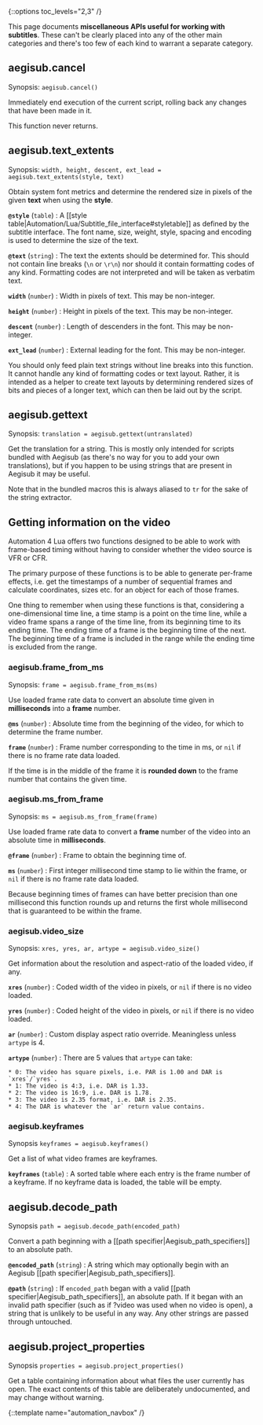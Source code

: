 {::options toc_levels="2,3" /}

This page documents **miscellaneous APIs useful for working with
subtitles**. These can't be clearly placed into any of the other main
categories and there's too few of each kind to warrant a separate category.

## aegisub.cancel ##
Synopsis: `aegisub.cancel()`

Immediately end execution of the current script, rolling back any changes
that have been made in it.

This function never returns.

## aegisub.text_extents ##
Synopsis: `width, height, descent, ext_lead = aegisub.text_extents(style, text)`

Obtain system font metrics and determine the rendered size in pixels of the
given **text** when using the **style**.

**`@style`** (`table`)
:   A [[style
    table|Automation/Lua/Subtitle_file_interface#styletable]] as defined by
    the subtitle interface. The font name, size, weight, style, spacing and
    encoding is used to determine the size of the text.

**`@text`** (`string`)
:   The text the extents should be determined for. This
    should not contain line breaks (`\n` or `\r\n`) nor should it contain
    formatting codes of any kind. Formatting codes are not interpreted and
    will be taken as verbatim text.

**`width`** (`number`)
:   Width in pixels of text. This may be non-integer.

**`height`** (`number`)
:   Height in pixels of the text. This may be non-integer.

**`descent`** (`number`)
:   Length of descenders in the font. This may be
    non-integer.

**`ext_lead`** (`number`)
:   External leading for the font. This may be non-integer.

You should only feed plain text strings without line breaks into this
function. It cannot handle any kind of formatting codes or text layout.
Rather, it is intended as a helper to create text layouts by determining
rendered sizes of bits and pieces of a longer text, which can then be
laid out by the script.

## aegisub.gettext ##
Synopsis: `translation = aegisub.gettext(untranslated)`

Get the translation for a string. This is mostly only intended for scripts
bundled with Aegisub (as there's no way for you to add your own
translations), but if you happen to be using strings that are present in
Aegisub it may be useful.

Note that in the bundled macros this is always aliased to `tr` for the sake
of the string extractor.

## Getting information on the video  ##
Automation 4 Lua offers two functions designed to be able to work with
frame-based timing without having to consider whether the video source is
VFR or CFR.

The primary purpose of these functions is to be able to generate per-frame
effects, i.e. get the timestamps of a number of sequential frames and
calculate coordinates, sizes etc. for an object for each of those frames.

One thing to remember when using these functions is that, considering a
one-dimensional time line, a time stamp is a point on the time line, while
a video frame spans a range of the time line, from its beginning time to
its ending time. The ending time of a frame is the beginning time of the
next. The beginning time of a frame is included in the range while the
ending time is excluded from the range.

### aegisub.frame_from_ms  ###
Synopsis: `frame = aegisub.frame_from_ms(ms)`

Use loaded frame rate data to convert an absolute time given in
**milliseconds** into a **frame** number.

**`@ms`** (`number`)
:   Absolute time from the beginning of the video, for
    which to determine the frame number.

**`frame`** (`number`)
:   Frame number corresponding to the time in ms, or `nil` if there is no
    frame rate data loaded.

If the time is in the middle of the frame it is **rounded down** to the frame
number that contains the given time.

### aegisub.ms_from_frame  ###
Synopsis: `ms = aegisub.ms_from_frame(frame)`

Use loaded frame rate data to convert a **frame** number of the video into
an absolute time in **milliseconds**.

**`@frame`** (`number`)
:   Frame to obtain the beginning time of.

**`ms`** (`number`)
:   First integer millisecond time stamp to lie within the frame, or `nil` if
    there is no frame rate data loaded.

Because beginning times of frames can have better precision than one
millisecond this function rounds up and returns the first whole millisecond
that is guaranteed to be within the frame.

### aegisub.video_size  ###
Synopsis: `xres, yres, ar, artype = aegisub.video_size()`

Get information about the resolution and aspect-ratio of the loaded video,
if any.

**`xres`** (`number`)
:   Coded width of the video in pixels, or `nil` if there is no video loaded.

**`yres`** (`number`)
:   Coded height of the video in pixels, or `nil` if there is no video loaded.

**`ar`** (`number`)
:   Custom display aspect ratio override. Meaningless unless `artype` is 4.

**`artype`** (`number`)
:   There are 5 values that `artype` can take:

    * 0: The video has square pixels, i.e. PAR is 1.00 and DAR is `xres`/`yres`.
    * 1: The video is 4:3, i.e. DAR is 1.33.
    * 2: The video is 16:9, i.e. DAR is 1.78.
    * 3: The video is 2.35 format, i.e. DAR is 2.35.
    * 4: The DAR is whatever the `ar` return value contains.

### aegisub.keyframes ###
Synopsis `keyframes = aegisub.keyframes()`

Get a list of what video frames are keyframes.

**`keyframes`** (`table`)
:   A sorted table where each entry is the frame number of a keyframe. If
    no keyframe data is loaded, the table will be empty.

## aegisub.decode_path ##
Synopsis `path = aegisub.decode_path(encoded_path)`

Convert a path beginning with a [[path specifier|Aegisub_path_specifiers]]
to an absolute path.

**`@encoded_path`** (`string`)
:   A string which may optionally begin with an Aegisub [[path specifier|Aegisub_path_specifiers]].

**`@path`** (`string`)
:   If `encoded_path` began with a valid [[path
    specifier|Aegisub_path_specifiers]], an absolute path. If it began with an
    invalid path specifier (such as if ?video was used when no video is open),
    a string that is unlikely to be useful in any way. Any other strings are
    passed through untouched.

## aegisub.project_properties
Synopsis `properties = aegisub.project_properties()`

Get a table containing information about what files the user currently has open.
The exact contents of this table are deliberately undocumented, and may change without warning.

{::template name="automation_navbox" /}
